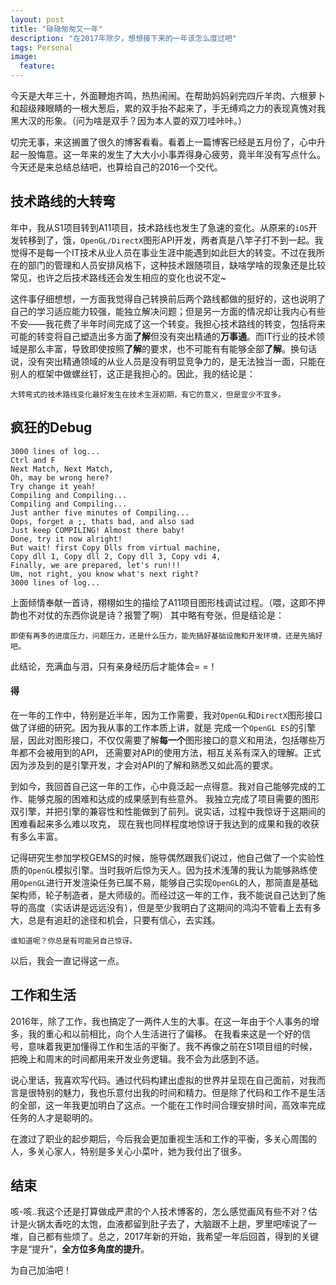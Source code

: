 ```yaml
---
layout: post
title: "碌碌匆匆又一年"
description: "在2017年除夕，想想接下来的一年该怎么度过吧"
tags: Personal
image:
  feature:
---
```


今天是大年三十，外面鞭炮齐鸣，热热闹闹。在帮助妈妈剁完四斤羊肉、六根萝卜和超级辣眼睛的一根大葱后，累的双手抬不起来了，手无缚鸡之力的表现真愧对我黑大汉的形象。（问为啥是双手？因为本人耍的双刀哇咔咔。）

切完无事，来这搁置了很久的博客看看。看着上一篇博客已经是五月份了，心中升起一股悔意。这一年来的发生了大大小小事弄得身心疲劳，竟半年没有写点什么。今天还是来总结总结吧，也算给自己的2016一个交代。

<!-- brief-remark -->

## 技术路线的大转弯

年中，我从S1项目转到A11项目，技术路线也发生了急速的变化。从原来的`iOS`开发转移到了，饿，`OpenGL/DirectX`图形API开发，两者真是八竿子打不到一起。我觉得不是每一个IT技术从业人员在事业生涯中能遇到如此巨大的转变。不过在我所在的部门的管理和人员安排风格下，这种技术跟随项目，缺啥学啥的现象还是比较常见，也许之后技术路线还会发生相应的变化也说不定~

这件事仔细想想，一方面我觉得自己转换前后两个路线都做的挺好的，这也说明了自己的学习适应能力较强，能独立解决问题；但是另一方面的情况却让我内心有些不安——我花费了半年时间完成了这一个转变。我担心技术路线的转变，包括将来可能的转变将自己塑造出多方面**了解**但没有突出精通的**万事通**。而IT行业的技术领域是那么丰富，导致即使按照**了解**的要求，也不可能有有能够全部**了解**。换句话说，没有突出精通领域的从业人员是没有明显竞争力的，是无法独当一面，只能在别人的框架中做螺丝钉，这正是我担心的。因此，我的结论是：

    大转弯式的技术路线变化最好发生在技术生涯初期，有它的意义，但是宜少不宜多。

## 疯狂的Debug

    3000 lines of log...
    Ctrl and F
    Next Match, Next Match,
    Oh, may be wrong here?
    Try change it yeah!
    Compiling and Compiling...
    Compiling and Compiling...
    Just anther five minutes of Compiling...
    Oops, forget a ;, thats bad, and also sad
    Just keep COMPILING! Almost there baby!
    Done, try it now alright!
    But wait! first Copy Dlls from virtual machine,
    Copy dll 1, Copy dll 2, Copy dll 3, Copy vdi 4,
    Finally, we are prepared, let's run!!!
    Um, not right, you know what's next right?
    3000 lines of log...

上面倾情奉献一首诗，栩栩如生的描绘了A11项目图形栈调试过程。（喂，这即不押韵也不对仗的东西你说是诗？报警了啊）
其中略有夸张，但是结论是：

    即使有再多的进度压力，问题压力，还是什么压力，能先搞好基础设施和开发环境，还是先搞好吧。

此结论，充满血与泪，只有亲身经历后才能体会= =！

#### 得

在一年的工作中，特别是近半年，因为工作需要，我对`OpenGL`和`DirectX`图形接口做了详细的研究。因为我从事的工作本质上讲，就是
完成一个`OpenGL ES`的引擎层，因此对图形接口，不仅仅需要了解**每一个**图形接口的意义和用法，包括哪些万年都不会被用到的API，
还需要对API的使用方法，相互关系有深入的理解。正式因为涉及到的是引擎开发，才会对API的了解和熟悉又如此高的要求。

到如今，我回首自己这一年的工作，心中竟泛起一点得意。我对自己能够完成的工作、能够克服的困难和达成的成果感到有些意外。
我独立完成了项目需要的图形双引擎，并把引擎的兼容性和性能做到了前列。说实话，过程中我惊讶于这期间的困难看起来多么难以攻克，
现在我也同样程度地惊讶于我达到的成果和我的收获有多么丰富。

记得研究生参加学校GEMS的时候，施导偶然跟我们说过，他自己做了一个实验性质的`OpenGL`模拟引擎。当时我听后惊为天人。因为技术浅薄的我认为能够熟练使用`OpenGL`进行开发渲染任务已属不易，能够自己实现`OpenGL`的人，那简直是基础架构师，轮子制造者，是大师级的。而经过这一年的工作，我不能说自己达到了施导的高度（实话讲是远远没有），但是至少我明白了这期间的鸿沟不管看上去有多大，总是有追赶的途径和机会，只要有信心，去实践。

    谁知道呢？你总是有可能另自己惊讶。

以后，我会一直记得这一点。

## 工作和生活

2016年，除了工作，我也搞定了一两件人生的大事。在这一年由于个人事务的增多，我的重心和以前相比，向个人生活进行了偏移。
在我看来这是一个好的信号，意味着我更加懂得工作和生活的平衡了。我不再像之前在S1项目组的时候，把晚上和周末的时间都用来开发业务逻辑。我不会为此感到不适。

说心里话，我喜欢写代码。通过代码构建出虚拟的世界并呈现在自己面前，对我而言是很特别的魅力，我也乐意付出我的时间和精力。但是除了代码和工作不是生活的全部，这一年我更加明白了这点。一个能在工作时间合理安排时间，高效率完成任务的人才是聪明的。

在渡过了职业的起步期后，今后我会更加重视生活和工作的平衡，多关心周围的人，多关心家人，特别是多关心小菜叶，她为我付出了很多。

## 结束

咳-咳..我这个还是打算做成严肃的个人技术博客的，怎么感觉画风有些不对？估计是火锅太香吃的太饱，血液都留到肚子去了，大脑跟不上趟，罗里吧嗦说了一堆，自己都有些烦了。总之，2017年新的开始，我希望一年后回首，得到的关键字是“提升”，**全方位多角度的提升**。

为自己加油吧！
